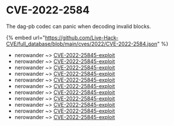 # CVE-2022-2584

The dag-pb codec can panic when decoding invalid blocks.

{% embed url="https://github.com/Live-Hack-CVE/full_database/blob/main/cves/2022/CVE-2022-2584.json" %}


* nerowander ~> [CVE-2022-25845-exploit](https://www.alice-snow.ru/2022/database/cve-2022-2584/cve-2022-25845-exploit-nerowander)
* nerowander ~> [CVE-2022-25845-exploit](https://www.alice-snow.ru/2022/database/cve-2022-2584/cve-2022-25845-exploit-nerowander)
* nerowander ~> [CVE-2022-25845-exploit](https://www.alice-snow.ru/2022/database/cve-2022-2584/cve-2022-25845-exploit-nerowander)
* nerowander ~> [CVE-2022-25845-exploit](https://www.alice-snow.ru/2022/database/cve-2022-2584/cve-2022-25845-exploit-nerowander)
* nerowander ~> [CVE-2022-25845-exploit](https://www.alice-snow.ru/2022/database/cve-2022-2584/cve-2022-25845-exploit-nerowander)
* nerowander ~> [CVE-2022-25845-exploit](https://www.alice-snow.ru/2022/database/cve-2022-2584/cve-2022-25845-exploit-nerowander)
* nerowander ~> [CVE-2022-25845-exploit](https://www.alice-snow.ru/2022/database/cve-2022-2584/cve-2022-25845-exploit-nerowander)
* nerowander ~> [CVE-2022-25845-exploit](https://www.alice-snow.ru/2022/database/cve-2022-2584/cve-2022-25845-exploit-nerowander)
* nerowander ~> [CVE-2022-25845-exploit](https://www.alice-snow.ru/2022/database/cve-2022-2584/cve-2022-25845-exploit-nerowander)
* nerowander ~> [CVE-2022-25845-exploit](https://www.alice-snow.ru/2022/database/cve-2022-2584/cve-2022-25845-exploit-nerowander)
* nerowander ~> [CVE-2022-25845-exploit](https://www.alice-snow.ru/2022/database/cve-2022-2584/cve-2022-25845-exploit-nerowander)